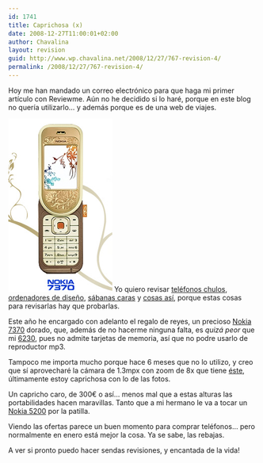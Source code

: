 ```yaml
---
id: 1741
title: Caprichosa (x)
date: 2008-12-27T11:00:01+02:00
author: Chavalina
layout: revision
guid: http://www.wp.chavalina.net/2008/12/27/767-revision-4/
permalink: /2008/12/27/767-revision-4/
---
```

Hoy me han mandado un correo electrónico para que haga mi primer artículo con Reviewme. Aún no he decidido si lo haré, porque en este blog no quería utilizarlo… y además porque es de una web de viajes.

<img class="imgizqda" src="/imagenes/fotos/7370.jpg" alt="Nokia 7370" /> Yo quiero revisar <a href="http://chavalina.net/comentar.php?idpost=483" target="_blank">teléfonos chulos</a>, <a href="http://chavalina.net/comentar.php?idpost=60" target="_blank">ordenadores de diseño</a>, <a href="http://chavalina.net/comentar.php?idpost=235" target="_blank">sábanas caras</a> y <a href="http://chavalina.net/comentar.php?idpost=288" target="_blank">cosas así</a>, porque estas cosas para revisarlas hay que probarlas.

Este año he encargado con adelanto el regalo de reyes, un precioso <a href="http://www.nokia.es/A4180106" target="_blank">Nokia 7370</a> dorado, que, además de no hacerme ninguna falta, es _quizá peor_ que mi <a href="http://chavalina.net/comentar.php?idpost=48" target="_blank">6230</a>, pues no admite tarjetas de memoria, así que no podre usarlo de reproductor mp3.

Tampoco me importa mucho porque hace 6 meses que no lo utilizo, y creo que sí aprovecharé la cámara de 1.3mpx con zoom de 8x que tiene <a href="http://www.nokia.es/A4180106" target="_blank">éste</a>, últimamente estoy caprichosa con lo de las fotos.

Un capricho caro, de 300€ o así… menos mal que a estas alturas las portabilidades hacen maravillas. Tanto que a mi hermano le va a tocar un <a href="http://www.nokia.es/link?cid=PLAIN_TEXT_43175" target="_blank">Nokia 5200</a> por la patilla.

Viendo las ofertas parece un buen momento para comprar teléfonos… pero normalmente en enero está mejor la cosa. Ya se sabe, las rebajas.

A ver si pronto puedo hacer sendas revisiones, y encantada de la vida!